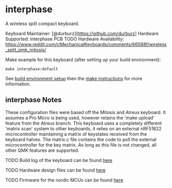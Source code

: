 interphase
=======

A wireless split compact keyboard.

Keyboard Maintainer: [@durburz](https://github.com/durburz]
Hardware Supported: interphase PCB
TODO Hardware Availability: https://www.reddit.com/r/MechanicalKeyboards/comments/66588f/wireless_split_qmk_mitosis/

Make example for this keyboard (after setting up your build environment):

    make interphase:default

See [build environment setup](https://docs.qmk.fm/build_environment_setup.html) then the [make instructions](https://docs.qmk.fm/make_instructions.html) for more information.

## interphase Notes

These configuration files were based off the Mitosis and Atreus keyboard. It assumes a Pro Micro is being used, however retains the 'make upload' feature from the Atreus branch. This keyboard uses a completely different 'matrix scan' system to other keyboards, it relies on an external nRF51822 microcontroller maintaining a matrix of keystates received from the keyboard halves. The matrix.c file contains the code to poll the external microcontroller for the key matrix. As long as this file is not changed, all other QMK features are supported.

TODO Build log of the keyboard can be found [here](https://www.reddit.com/r/MechanicalKeyboards/comments/66588f/wireless_split_qmk_mitosis/)

TODO Hardware design files can be found [here](https://github.com/reversebias/mitosis-hardware)

TODO Firmware for the nordic MCUs can be found [here](https://github.com/reversebias/mitosis)
